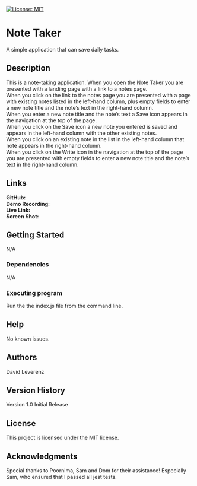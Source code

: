 [![License: MIT](https://img.shields.io/badge/License-MIT-yellow.svg)](https://opensource.org/licenses/MIT)
# Note Taker
A simple application that can save daily tasks.

## Description
This is a note-taking application.  When you open the Note Taker you are presented with a landing page with a link to a notes page.<br>
When you click on the link to the notes page you are presented with a page with existing notes listed in the left-hand column, plus empty fields to enter a new note title and the note’s text in the right-hand column.<br>
When you enter a new note title and the note’s text a Save icon appears in the navigation at the top of the page.<br>
When you click on the Save icon a new note you entered is saved and appears in the left-hand column with the other existing notes.<br>
When you click on an existing note in the list in the left-hand column that note appears in the right-hand column.<br>
When you click on the Write icon in the navigation at the top of the page you are presented with empty fields to enter a new note title and the note’s text in the right-hand column.<br>

## Links
**GitHub:** <br>
**Demo Recording:** <br>
**Live Link:** <br>
**Screen Shot:** <br>

## Getting Started
N/A
### Dependencies
N/A
### Executing program
Run the the index.js file from the command line.
## Help
No known issues.
## Authors
David Leverenz 
## Version History
Version 1.0 Initial Release
## License
This project is licensed under the MIT license.
## Acknowledgments
Special thanks to Poornima, Sam and Dom for their assistance!  Especially Sam, who ensured that I passed all jest tests.
